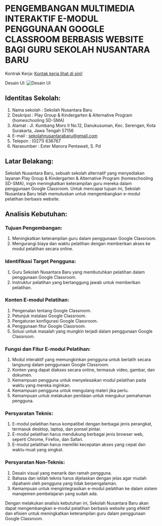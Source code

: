 
# **PENGEMBANGAN MULTIMEDIA INTERAKTIF E-MODUL PENGGUNAAN GOOGLE CLASSROOM BERBASIS WEBSITE BAGI GURU SEKOLAH NUSANTARA BARU**

Kontrak Kerja: [Kontak kerja lihat di sini!](https://github.com/reasnovynt/rsnv-snb-gcr-v1.0-2023/blob/4e45324a080320dcddeecf3a495db1ccfa69f68a/20105241013_Andreas%20Novyanto_SURAT%20KONTRAK%20KERJASAMA.pdf)

Desain UI: ![Desain UI](https://www.figma.com/file/KvIj4CSRa1FAxR3R9IRNOG/snb-gcr-v1.0-2023?node-id=0%3A1&t=3Vu2aYvwMHEvCriG-1)

## **Identitas Sekolah:**

1. Nama sekolah	: Sekolah Nusantara Baru
2. Deskripsi	: Play Group & Kindergarten & Alternative Program (homeschooling SD-SMA)
3. Alamat	: Jl. Kumbang Moro II No.12, Danukusuman, Kec. Serengan, Kota Surakarta, Jawa Tengah 57156
4. E-mail	: sekolahnusantarabaru@gmail.com
5. Telepon	: (0271) 636767
6. Narasumber	: Ester Manora Pentawati, S. Pd


## **Latar Belakang:**

Sekolah Nusantara Baru, sebuah sekolah alternatif yang menyediakan layanan Play Group & Kindergarten & Alternative Program (homeschooling SD-SMA), ingin meningkatkan keterampilan guru mereka dalam penggunaan Google Classroom. Untuk mencapai tujuan ini, Sekolah Nusantara Baru telah memutuskan untuk mengembangkan e-modul pelatihan berbasis website.

## **Analisis Kebutuhan:**

### **Tujuan Pengembangan:**
1. Meningkatkan keterampilan guru dalam penggunaan Google Classroom.
2. Mengurangi biaya dan waktu pelatihan dengan memberikan akses ke modul pelatihan secara online.

### **Identifikasi Target Pengguna:**
1. Guru Sekolah Nusantara Baru yang membutuhkan pelatihan dalam penggunaan Google Classroom.
2. Instruktur pelatihan yang bertanggung jawab untuk memberikan pelatihan.

### **Konten E-modul Pelatihan:**
1. Pengenalan tentang Google Classroom.
2. Petunjuk instalasi Google Classroom.
3. Pengaturan konfigurasi Google Classroom.
4. Penggunaan fitur Google Classroom.
5. Solusi untuk masalah yang mungkin terjadi dalam penggunaan Google Classroom.

### **Fungsi dan Fitur E-modul Pelatihan:**
1. Modul interaktif yang memungkinkan pengguna untuk berlatih secara langsung dalam penggunaan Google Classroom.
2. Konten yang dapat diakses secara online, termasuk video, gambar, dan dokumen.
3. Kemampuan pengguna untuk menyelesaikan modul pelatihan pada waktu yang mereka inginkan.
4. Kemampuan pengguna untuk mengulang materi jika perlu.
5. Kemampuan untuk melakukan penilaian untuk mengukur pemahaman pengguna.

### **Persyaratan Teknis:**
1. E-modul pelatihan harus kompatibel dengan berbagai jenis perangkat, termasuk desktop, laptop, dan ponsel pintar.
2. E-modul pelatihan harus mendukung berbagai jenis browser web, seperti Chrome, Firefox, dan Safari.
3. E-modul pelatihan harus memiliki kecepatan akses yang cepat dan waktu muat yang singkat.

### **Persyaratan Non-Teknis:**
1. Desain visual yang menarik dan ramah pengguna.
2. Bahasa dan istilah teknis harus dijelaskan dengan jelas agar mudah dipahami oleh pengguna yang tidak berpengalaman.
3. Kemampuan untuk mengintegrasikan e-modul pelatihan ke dalam sistem manajemen pembelajaran yang sudah ada.

Dengan melakukan analisis kebutuhan ini, Sekolah Nusantara Baru akan dapat mengembangkan e-modul pelatihan berbasis website yang efektif dan efisien untuk meningkatkan keterampilan guru dalam penggunaan Google Classroom.
